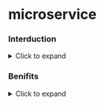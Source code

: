# microservice

### Interduction
<details>
  <summary>Click to expand</summary>
  Some of the defining characteristics that are frequently cited include:

  Services in a microservice architecture are often processes that communicate over a network to fulfill a goal using technology-agnostic protocols such as HTTP.

  * Services are organized around business capabilities.
  * Services can be implemented using different programming languages, databases, hardware and software environments, depending on what fits best.
  * Services are small in size, messaging-enabled, bounded by contexts, autonomously developed, independently deployable, decentralized and built and released with     automated processes.

    A microservice is not a layer within a monolithic application (example, the web controller, or the backend-for-frontend). Rather, it is a self-contained piece of business functionality with clear interfaces, and may, through its own internal components, implement a layered architecture. From a strategy perspective, microservice architecture essentially follows the Unix philosophy of "Do one thing and do it well".Martin Fowler describes a microservices-based architecture as having the following properties

  * Lends itself to a continuous delivery software development process. A change to a small part of the application only requires rebuilding and redeploying only       one or a small number of services.
  * Adheres to principles such as fine-grained interfaces (to independently deployable services), business-driven development (e.g. domain-driven design).

    It is common for microservices architectures to be adopted for cloud-native applications, serverless computing, and applications using lightweight container deployment. According to Fowler, because of the large number (when compared to monolithic application implementations) of services, decentralized continuous delivery and DevOps with holistic service monitoring are necessary to effectively develop, maintain, and operate such applications.A consequence of (and rationale for) following this approach is that the individual microservices can be individually scaled. In the monolithic approach, an application supporting three functions would have to be scaled in its entirety even if only one of these functions had a resource constraint.With microservices, only the microservice supporting the function with resource constraints needs to be scaled out, thus providing resource and cost optimization benefits.
</details>

### Benifits
<details>
  <summary>Click to expand</summary>
  
  The benefit of decomposing an application into different smaller services are numerous:
  * **Modularity**: This makes the application easier to understand, develop, test, and become more resilient to architecture erosion.This benefit is often argued in comparison to the complexity of monolithic architectures.
  * Scalability: Since microservices are implemented and deployed independently of each other, i.e. they run within independent processes, they can be monitored and scaled independently.
  * Distributed development: it parallelizes development by enabling small autonomous teams to develop, deploy and scale their respective services independently. It also allows the architecture of an individual service to emerge through continuous refactoring.[40] Microservice-based architectures facilitate continuous integration, continuous delivery and deployment.
</details> 
